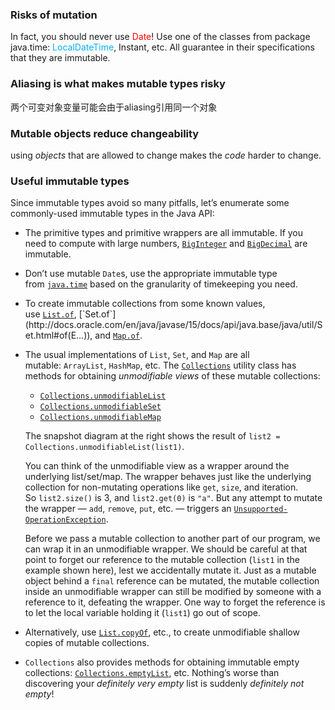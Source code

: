 ### Risks of mutation
In fact, you should never use <font color="#ff0000">Date</font>! Use one of the classes from package java.time: <font color="#00b0f0">LocalDateTime</font>, Instant, etc. All guarantee in their specifications that they are immutable.

### Aliasing is what makes mutable types risky
两个可变对象变量可能会由于aliasing引用同一个对象


### Mutable objects reduce changeability
using _objects_ that are allowed to change makes the _code_ harder to change.

### Useful immutable types

Since immutable types avoid so many pitfalls, let’s enumerate some commonly-used immutable types in the Java API:

 - The primitive types and primitive wrappers are all immutable. If you need to compute with large numbers, [`BigInteger`](http://docs.oracle.com/en/java/javase/15/docs/api/java.base/java/math/BigInteger.html) and [`BigDecimal`](http://docs.oracle.com/en/java/javase/15/docs/api/java.base/java/math/BigDecimal.html) are immutable.
    
- Don’t use mutable `Date`s, use the appropriate immutable type from [`java.time`](http://docs.oracle.com/en/java/javase/15/docs/api/java.base/java/time/package-summary.html) based on the granularity of timekeeping you need.
    
- To create immutable collections from some known values, use [`List.of`](http://docs.oracle.com/en/java/javase/15/docs/api/java.base/java/util/List.html#of(E...)), [`Set.of`](http://docs.oracle.com/en/java/javase/15/docs/api/java.base/java/util/Set.html#of(E...)), and [`Map.of`](http://docs.oracle.com/en/java/javase/15/docs/api/java.base/java/util/Map.html#of(K,V)).
    
- The usual implementations of `List`, `Set`, and `Map` are all mutable: `ArrayList`, `HashMap`, etc. The [`Collections`](http://docs.oracle.com/en/java/javase/15/docs/api/java.base/java/util/Collections.html) utility class has methods for obtaining _unmodifiable views_ of these mutable collections:
    
    - [`Collections.unmodifiableList`](http://docs.oracle.com/en/java/javase/15/docs/api/java.base/java/util/Collections.html#unmodifiableList(java.util.List))
    - [`Collections.unmodifiableSet`](http://docs.oracle.com/en/java/javase/15/docs/api/java.base/java/util/Collections.html#unmodifiableSet(java.util.Set))
    - [`Collections.unmodifiableMap`](http://docs.oracle.com/en/java/javase/15/docs/api/java.base/java/util/Collections.html#unmodifiableMap(java.util.Map))
    
    The snapshot diagram at the right shows the result of `list2 = Collections.unmodifiableList(list1)`.
    
    You can think of the unmodifiable view as a wrapper around the underlying list/set/map. The wrapper behaves just like the underlying collection for non-mutating operations like `get`, `size`, and iteration. So `list2.size()` is 3, and `list2.get(0)` is `"a"`. But any attempt to mutate the wrapper — `add`, `remove`, `put`, etc. — triggers an [`Unsupported­Operation­Exception`](http://docs.oracle.com/en/java/javase/15/docs/api/java.base/java/lang/UnsupportedOperationException.html).
    
    Before we pass a mutable collection to another part of our program, we can wrap it in an unmodifiable wrapper. We should be careful at that point to forget our reference to the mutable collection (`list1` in the example shown here), lest we accidentally mutate it. Just as a mutable object behind a `final` reference can be mutated, the mutable collection inside an unmodifiable wrapper can still be modified by someone with a reference to it, defeating the wrapper. One way to forget the reference is to let the local variable holding it (`list1`) go out of scope.
    
- Alternatively, use [`List.copyOf`](http://docs.oracle.com/en/java/javase/15/docs/api/java.base/java/util/List.html#copyOf(java.util.Collection)), etc., to create unmodifiable shallow copies of mutable collections.
    
- `Collections` also provides methods for obtaining immutable empty collections: [`Collections.emptyList`](http://docs.oracle.com/en/java/javase/15/docs/api/java.base/java/util/Collections.html#emptyList()), etc. Nothing’s worse than discovering your _definitely very empty_ list is suddenly _definitely not empty_!